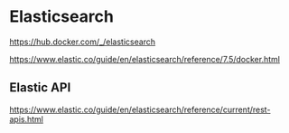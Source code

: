 # Elasticsearch

https://hub.docker.com/_/elasticsearch

https://www.elastic.co/guide/en/elasticsearch/reference/7.5/docker.html

## Elastic API

https://www.elastic.co/guide/en/elasticsearch/reference/current/rest-apis.html

